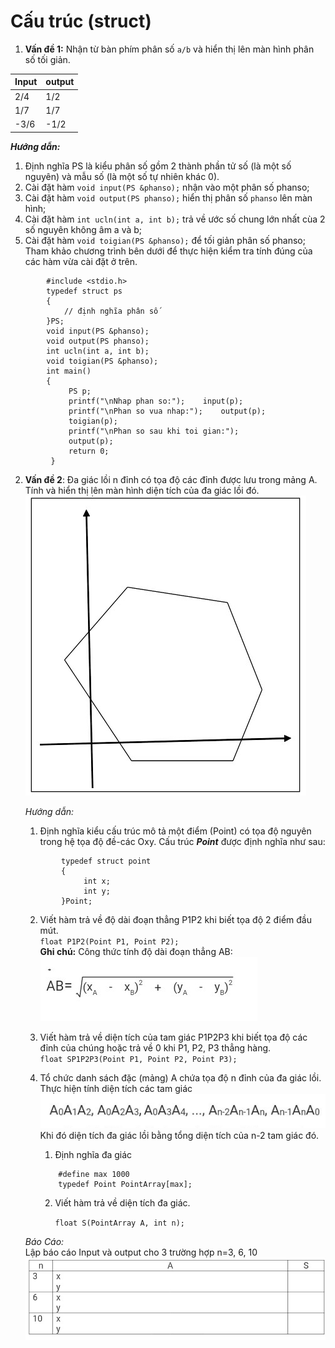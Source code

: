 # Cấu trúc (struct)

1. **Vấn đề 1:** Nhận từ bàn phím phân số ` a/b ` và hiển thị lên màn hình phân số tối giản. 

 Input | output 
--------- | -----------
2/4  | 1/2
1/7  | 1/7
-3/6  | -1/2
  

   **_Hướng dẫn:_**  
  1. Định nghĩa PS là kiểu phân số gồm 2 thành phần tử số (là một số nguyên) và mẫu số (là một số tự nhiên khác 0).
  2. Cài đặt hàm ` void input(PS &phanso); ` nhận vào một phân số phanso;
  3. Cài đặt hàm ` void output(PS phanso); ` hiển thị phân số ` phanso ` lên màn hình;
  4. Cài đặt hàm ` int ucln(int a, int b); ` trả về ước số chung lớn nhất cùa 2 số nguyên không âm a và b;
  5. Cài đặt hàm ` void toigian(PS &phanso); ` để tối giản phân số phanso;
Tham khảo chương trình bên dưới để thực hiện kiểm tra tính đúng của các hàm vừa cài đặt ở trên.

```        
        #include <stdio.h>
        typedef struct ps
        {
		    // định nghĩa phân số
        }PS;
        void input(PS &phanso);
        void output(PS phanso);
        int ucln(int a, int b);
        void toigian(PS &phanso);
        int main()
        {
             PS p;
             printf("\nNhap phan so:");    input(p);
             printf("\nPhan so vua nhap:");    output(p);
             toigian(p);
             printf("\nPhan so sau khi toi gian:");
             output(p);
             return 0;      
         }  
```
2. **Vấn đề 2**: Đa giác lồi n đỉnh có tọa độ các đỉnh được lưu trong mảng A. Tính và hiển thị lên màn hình diện tích của đa giác lồi đó.  
![cautruc-vd2-1](/KiThuatLapTrinh/image/cautruc-vd2-1.jpg)

    _Hướng dẫn:_  

    1. Định nghĩa kiểu cấu trúc mô tả một điểm (Point) có tọa độ nguyên trong hệ tọa độ đề-các Oxy. Cấu trúc **_Point_** được định nghĩa như sau:
    ```
            typedef struct point
            {
                 int x;
                 int y;
            }Point; 
    ```  

    2. Viết hàm trả về độ dài đoạn thẳng P1P2 khi biết tọa độ 2 điểm đầu mút.  
` float P1P2(Point P1, Point P2); `  
**Ghi chú:** Công thức tính độ dài đoạn thẳng AB:
  ![cautruc-vd2-2](/KiThuatLapTrinh/image/cautruc-vd2-2.jpg)

    3. Viết hàm trả về diện tích của tam giác P1P2P3 khi biết tọa độ các đỉnh của chúng hoặc trả về 0 khi P1, P2, P3 thẳng hàng.  
  ` float SP1P2P3(Point P1, Point P2, Point P3); `

    4. Tổ chức danh sách đặc (mảng) A chứa tọa độ n đỉnh của đa giác lồi. Thực hiện tính diện tích các tam giác  
    ![cautruc-vd2-4](/KiThuatLapTrinh/image/cautruc-vd2-4.jpg)  
    Khi đó diện tích đa giác lồi bằng tổng diện tích của n-2 tam giác đó.  
        1. Định nghĩa đa giác
        ```
            #define max 1000
            typedef Point PointArray[max];
        ```  

        2. Viết hàm trả về diện tích đa giác. 

            ` float S(PointArray A, int n); `

      _Báo Cáo:_  
Lập báo cáo Input và output cho 3 trường hợp n=3, 6, 10  
  ![cautruc-vd2-3](/KiThuatLapTrinh/image/cautruc-vd2-3.jpg)
